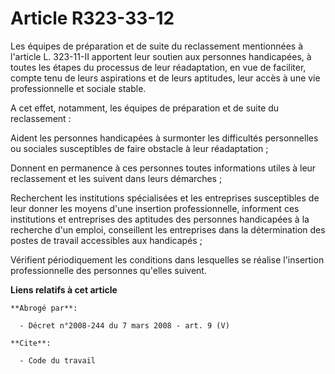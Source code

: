 # Article R323-33-12

Les équipes de préparation et de suite du reclassement mentionnées à l'article L. 323-11-II apportent leur soutien aux
personnes handicapées, à toutes les étapes du processus de leur réadaptation, en vue de faciliter, compte tenu de leurs
aspirations et de leurs aptitudes, leur accès à une vie professionnelle et sociale stable.

A cet effet, notamment, les équipes de préparation et de suite du reclassement :

Aident les personnes handicapées à surmonter les difficultés personnelles ou sociales susceptibles de faire obstacle à leur
réadaptation ;

Donnent en permanence à ces personnes toutes informations utiles à leur reclassement et les suivent dans leurs démarches ;

Recherchent les institutions spécialisées et les entreprises susceptibles de leur donner les moyens d'une insertion
professionnelle, informent ces institutions et entreprises des aptitudes des personnes handicapées à la recherche d'un
emploi, conseillent les entreprises dans la détermination des postes de travail accessibles aux handicapés ;

Vérifient périodiquement les conditions dans lesquelles se réalise l'insertion professionnelle des personnes qu'elles
suivent.

**Liens relatifs à cet article**

	**Abrogé par**:

	  - Décret n°2008-244 du 7 mars 2008 - art. 9 (V)

	**Cite**:

	  - Code du travail
